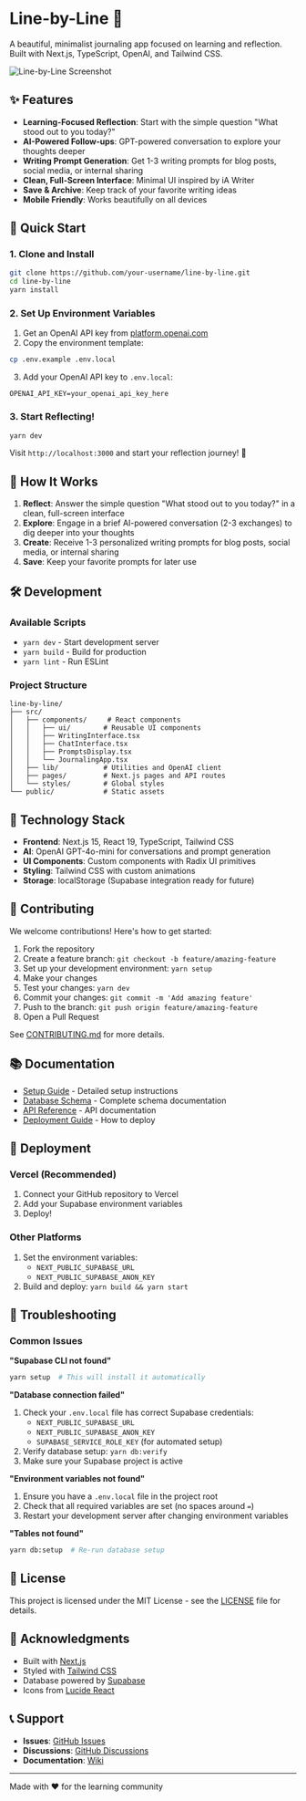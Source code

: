 # Line-by-Line 📝

A beautiful, minimalist journaling app focused on learning and reflection. Built with Next.js, TypeScript, OpenAI, and Tailwind CSS.

![Line-by-Line Screenshot](https://via.placeholder.com/800x400/1A2630/FFFFFF?text=Line-by-Line+Journaling+App)

## ✨ Features

- **Learning-Focused Reflection**: Start with the simple question "What stood out to you today?"
- **AI-Powered Follow-ups**: GPT-powered conversation to explore your thoughts deeper
- **Writing Prompt Generation**: Get 1-3 writing prompts for blog posts, social media, or internal sharing
- **Clean, Full-Screen Interface**: Minimal UI inspired by iA Writer
- **Save & Archive**: Keep track of your favorite writing ideas
- **Mobile Friendly**: Works beautifully on all devices

## 🚀 Quick Start

### 1. Clone and Install
```bash
git clone https://github.com/your-username/line-by-line.git
cd line-by-line
yarn install
```

### 2. Set Up Environment Variables
1. Get an OpenAI API key from [platform.openai.com](https://platform.openai.com)
2. Copy the environment template:
```bash
cp .env.example .env.local
```
3. Add your OpenAI API key to `.env.local`:
```env
OPENAI_API_KEY=your_openai_api_key_here
```

### 3. Start Reflecting!
```bash
yarn dev
```

Visit `http://localhost:3000` and start your reflection journey! 🎉

## 📝 How It Works

1. **Reflect**: Answer the simple question "What stood out to you today?" in a clean, full-screen interface
2. **Explore**: Engage in a brief AI-powered conversation (2-3 exchanges) to dig deeper into your thoughts
3. **Create**: Receive 1-3 personalized writing prompts for blog posts, social media, or internal sharing
4. **Save**: Keep your favorite prompts for later use

## 🛠️ Development

### Available Scripts

- `yarn dev` - Start development server
- `yarn build` - Build for production
- `yarn lint` - Run ESLint

### Project Structure

```
line-by-line/
├── src/
│   ├── components/     # React components
│   │   ├── ui/        # Reusable UI components
│   │   ├── WritingInterface.tsx
│   │   ├── ChatInterface.tsx
│   │   ├── PromptsDisplay.tsx
│   │   └── JournalingApp.tsx
│   ├── lib/           # Utilities and OpenAI client
│   ├── pages/         # Next.js pages and API routes
│   └── styles/        # Global styles
└── public/            # Static assets
```

## 🧠 Technology Stack

- **Frontend**: Next.js 15, React 19, TypeScript, Tailwind CSS
- **AI**: OpenAI GPT-4o-mini for conversations and prompt generation
- **UI Components**: Custom components with Radix UI primitives
- **Styling**: Tailwind CSS with custom animations
- **Storage**: localStorage (Supabase integration ready for future)

## 🤝 Contributing

We welcome contributions! Here's how to get started:

1. Fork the repository
2. Create a feature branch: `git checkout -b feature/amazing-feature`
3. Set up your development environment: `yarn setup`
4. Make your changes
5. Test your changes: `yarn dev`
6. Commit your changes: `git commit -m 'Add amazing feature'`
7. Push to the branch: `git push origin feature/amazing-feature`
8. Open a Pull Request

See [CONTRIBUTING.md](CONTRIBUTING.md) for more details.

## 📚 Documentation

- [Setup Guide](SETUP.md) - Detailed setup instructions
- [Database Schema](database-schema-plan.md) - Complete schema documentation
- [API Reference](docs/API.md) - API documentation
- [Deployment Guide](docs/DEPLOYMENT.md) - How to deploy

## 🚀 Deployment

### Vercel (Recommended)
1. Connect your GitHub repository to Vercel
2. Add your Supabase environment variables
3. Deploy!

### Other Platforms
1. Set the environment variables:
   - `NEXT_PUBLIC_SUPABASE_URL`
   - `NEXT_PUBLIC_SUPABASE_ANON_KEY`
2. Build and deploy: `yarn build && yarn start`

## 🐛 Troubleshooting

### Common Issues

**"Supabase CLI not found"**
```bash
yarn setup  # This will install it automatically
```

**"Database connection failed"**
1. Check your `.env.local` file has correct Supabase credentials:
   - `NEXT_PUBLIC_SUPABASE_URL`
   - `NEXT_PUBLIC_SUPABASE_ANON_KEY`
   - `SUPABASE_SERVICE_ROLE_KEY` (for automated setup)
2. Verify database setup: `yarn db:verify`
3. Make sure your Supabase project is active

**"Environment variables not found"**
1. Ensure you have a `.env.local` file in the project root
2. Check that all required variables are set (no spaces around `=`)
3. Restart your development server after changing environment variables

**"Tables not found"**
```bash
yarn db:setup  # Re-run database setup
```

## 📄 License

This project is licensed under the MIT License - see the [LICENSE](LICENSE) file for details.

## 🙏 Acknowledgments

- Built with [Next.js](https://nextjs.org/)
- Styled with [Tailwind CSS](https://tailwindcss.com/)
- Database powered by [Supabase](https://supabase.com/)
- Icons from [Lucide React](https://lucide.dev/)

## 📞 Support

- **Issues**: [GitHub Issues](https://github.com/your-username/line-by-line/issues)
- **Discussions**: [GitHub Discussions](https://github.com/your-username/line-by-line/discussions)
- **Documentation**: [Wiki](https://github.com/your-username/line-by-line/wiki)

---

Made with ❤️ for the learning community
